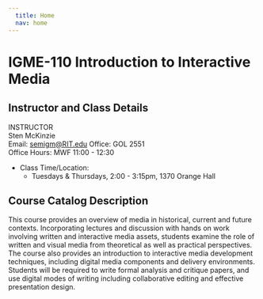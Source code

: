 ```yaml
---
  title: Home
  nav: home
---
```


# IGME-110 Introduction to Interactive Media

## Instructor and Class Details

INSTRUCTOR  
Sten McKinzie  
Email: semigm@RIT.edu Office: GOL 2551  
Office Hours: MWF 11:00 - 12:30  


-   Class Time/Location:
    -   Tuesdays & Thursdays, 2:00 - 3:15pm, 1370 Orange Hall

## Course Catalog Description

This course provides an overview of media in historical, current and future contexts. Incorporating lectures and discussion with hands on work involving written and interactive media assets, students examine the role of written and visual media from theoretical as well as practical perspectives. The course also provides an introduction to interactive media development techniques, including digital media components and delivery environments. Students will be required to write formal analysis and critique papers, and use digital modes of writing including collaborative editing and effective presentation design.
